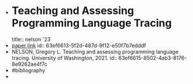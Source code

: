 - # Teaching and Assessing Programming Language Tracing
  title:: nelson '23
- [paper link](https://digital.lib.washington.edu/researchworks/bitstream/handle/1773/47433/Nelson_washington_0250E_23271.pdf?sequence=1)
  id:: 63ef6613-5f2d-487d-9f12-e50f7b7edddf
- NELSON, Gregory L. Teaching and assessing programming language tracing. University of Washington, 2021.
  id:: 63ef6615-8502-4ab3-8176-8e9262ae4f7c
- #bibliography
-